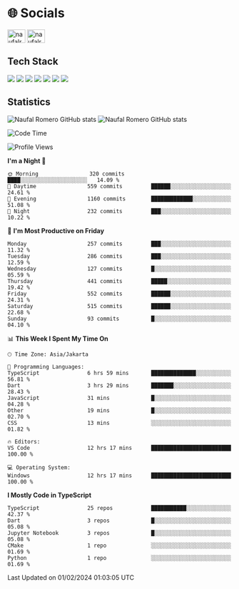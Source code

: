 <h1 align="">🌐 Socials</h1>
<p align="left">
<a href="https://linkedin.com/in/naufal-romero-putra-pratama-9ab816177/" target="blank"><img align="center" src="https://raw.githubusercontent.com/rahuldkjain/github-profile-readme-generator/master/src/images/icons/Social/linked-in-alt.svg" alt="naufalromero" height="30" width="40" /></a>
<a href="https://instagram.com/naufalromero" target="blank"><img align="center" src="https://raw.githubusercontent.com/rahuldkjain/github-profile-readme-generator/master/src/images/icons/Social/instagram.svg" alt="naufalromero" height="30" width="40" /></a>
</p>


<h2 align="">Tech Stack</h2>
<div align="">
  <img src="https://img.shields.io/badge/next.js-000000?style=for-the-badge&logo=nextdotjs&logoColor=white"/>
 <img src="https://img.shields.io/badge/typescript-%23007ACC.svg?style=for-the-badge&logo=typescript&logoColor=white"/>
 <img src="https://img.shields.io/badge/react-%2320232a.svg?style=for-the-badge&logo=react&logoColor=%2361DAFB"/>
 <img src="https://img.shields.io/badge/tailwindcss-%2338B2AC.svg?style=for-the-badge&logo=tailwind-css&logoColor=white"/>
 <img src="https://img.shields.io/badge/Prisma-3982CE?style=for-the-badge&logo=Prisma&logoColor=white"/>
 <img src="https://img.shields.io/badge/javascript-%23323330.svg?style=for-the-badge&logo=javascript&logoColor=%23F7DF1E"/>
 <img src="https://img.shields.io/badge/java-%23ED8B00.svg?style=for-the-badge&logo=openjdk&logoColor=white"/>
</div>


<h2 align="">Statistics</h2>
<div align="">
<img src="https://github-readme-stats-xi-nine-74.vercel.app/api?username=romves&show_icons=true&theme=tokyonight&include_all_commits=true&count_private=true" alt="Naufal Romero GitHub stats"/>
<img src="https://github-readme-stats-xi-nine-74.vercel.app/api/top-langs/?username=romves&theme=tokyonight&hide_border=false&include_all_commits=true&count_private=true&layout=compact" alt="Naufal Romero GitHub stats"/>
</div>

<!--START_SECTION:waka-->
![Code Time](http://img.shields.io/badge/Code%20Time-715%20hrs%2035%20mins-blue)

![Profile Views](http://img.shields.io/badge/Profile%20Views-15-blue)

**I'm a Night 🦉** 

```text
🌞 Morning                320 commits         ████░░░░░░░░░░░░░░░░░░░░░   14.09 % 
🌆 Daytime                559 commits         ██████░░░░░░░░░░░░░░░░░░░   24.61 % 
🌃 Evening                1160 commits        █████████████░░░░░░░░░░░░   51.08 % 
🌙 Night                  232 commits         ███░░░░░░░░░░░░░░░░░░░░░░   10.22 % 
```
📅 **I'm Most Productive on Friday** 

```text
Monday                   257 commits         ███░░░░░░░░░░░░░░░░░░░░░░   11.32 % 
Tuesday                  286 commits         ███░░░░░░░░░░░░░░░░░░░░░░   12.59 % 
Wednesday                127 commits         █░░░░░░░░░░░░░░░░░░░░░░░░   05.59 % 
Thursday                 441 commits         █████░░░░░░░░░░░░░░░░░░░░   19.42 % 
Friday                   552 commits         ██████░░░░░░░░░░░░░░░░░░░   24.31 % 
Saturday                 515 commits         ██████░░░░░░░░░░░░░░░░░░░   22.68 % 
Sunday                   93 commits          █░░░░░░░░░░░░░░░░░░░░░░░░   04.10 % 
```


📊 **This Week I Spent My Time On** 

```text
🕑︎ Time Zone: Asia/Jakarta

💬 Programming Languages: 
TypeScript               6 hrs 59 mins       ██████████████░░░░░░░░░░░   56.81 % 
Dart                     3 hrs 29 mins       ███████░░░░░░░░░░░░░░░░░░   28.43 % 
JavaScript               31 mins             █░░░░░░░░░░░░░░░░░░░░░░░░   04.28 % 
Other                    19 mins             █░░░░░░░░░░░░░░░░░░░░░░░░   02.70 % 
CSS                      13 mins             ░░░░░░░░░░░░░░░░░░░░░░░░░   01.82 % 

🔥 Editors: 
VS Code                  12 hrs 17 mins      █████████████████████████   100.00 % 

💻 Operating System: 
Windows                  12 hrs 17 mins      █████████████████████████   100.00 % 
```

**I Mostly Code in TypeScript** 

```text
TypeScript               25 repos            ███████████░░░░░░░░░░░░░░   42.37 % 
Dart                     3 repos             █░░░░░░░░░░░░░░░░░░░░░░░░   05.08 % 
Jupyter Notebook         3 repos             █░░░░░░░░░░░░░░░░░░░░░░░░   05.08 % 
CMake                    1 repo              ░░░░░░░░░░░░░░░░░░░░░░░░░   01.69 % 
Python                   1 repo              ░░░░░░░░░░░░░░░░░░░░░░░░░   01.69 % 
```




 Last Updated on 01/02/2024 01:03:05 UTC
<!--END_SECTION:waka-->
